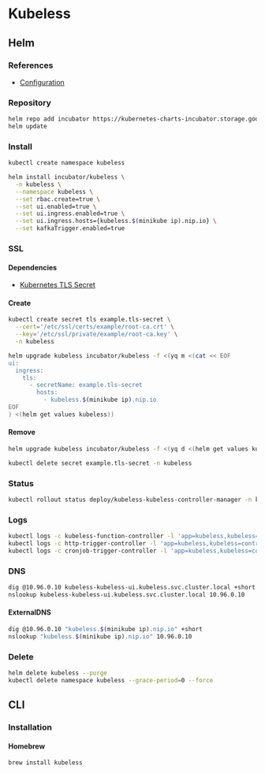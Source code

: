 # Kubeless

## Helm

### References

- [Configuration](https://github.com/helm/charts/tree/master/incubator/kubeless#configuration)

### Repository

```sh
helm repo add incubator https://kubernetes-charts-incubator.storage.googleapis.com
helm update
```

### Install

```sh
kubectl create namespace kubeless
```

```sh
helm install incubator/kubeless \
  -n kubeless \
  --namespace kubeless \
  --set rbac.create=true \
  --set ui.enabled=true \
  --set ui.ingress.enabled=true \
  --set ui.ingress.hosts={kubeless.$(minikube ip).nip.io} \
  --set kafkaTrigger.enabled=true
```

### SSL

#### Dependencies

- [Kubernetes TLS Secret](/k8s-tls-secret.md)

#### Create

```sh
kubectl create secret tls example.tls-secret \
  --cert='/etc/ssl/certs/example/root-ca.crt' \
  --key='/etc/ssl/private/example/root-ca.key' \
  -n kubeless
```

```sh
helm upgrade kubeless incubator/kubeless -f <(yq m <(cat << EOF
ui:
  ingress:
    tls:
      - secretName: example.tls-secret
        hosts:
          - kubeless.$(minikube ip).nip.io
EOF
) <(helm get values kubeless))
```

#### Remove

```sh
helm upgrade kubeless incubator/kubeless -f <(yq d <(helm get values kubeless) ingress.tls)

kubectl delete secret example.tls-secret -n kubeless
```

### Status

```sh
kubectl rollout status deploy/kubeless-kubeless-controller-manager -n kubeless
```

### Logs

```sh
kubectl logs -c kubeless-function-controller -l 'app=kubeless,kubeless=controller' -n kubeless -f
kubectl logs -c http-trigger-controller -l 'app=kubeless,kubeless=controller' -n kubeless -f
kubectl logs -c cronjob-trigger-controller -l 'app=kubeless,kubeless=controller' -n kubeless -f
```

### DNS

```sh
dig @10.96.0.10 kubeless-kubeless-ui.kubeless.svc.cluster.local +short
nslookup kubeless-kubeless-ui.kubeless.svc.cluster.local 10.96.0.10
```

#### ExternalDNS

```sh
dig @10.96.0.10 "kubeless.$(minikube ip).nip.io" +short
nslookup "kubeless.$(minikube ip).nip.io" 10.96.0.10
```

### Delete

```sh
helm delete kubeless --purge
kubectl delete namespace kubeless --grace-period=0 --force
```

## CLI

### Installation

#### Homebrew

```sh
brew install kubeless
```
